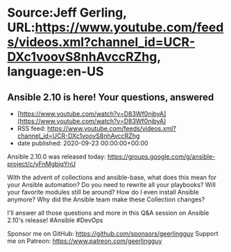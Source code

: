 # Source:Jeff Gerling, URL:https://www.youtube.com/feeds/videos.xml?channel_id=UCR-DXc1voovS8nhAvccRZhg, language:en-US

## Ansible 2.10 is here! Your questions, answered
 - [https://www.youtube.com/watch?v=D83Wf0njbyA](https://www.youtube.com/watch?v=D83Wf0njbyA)
 - RSS feed: https://www.youtube.com/feeds/videos.xml?channel_id=UCR-DXc1voovS8nhAvccRZhg
 - date published: 2020-09-23 00:00:00+00:00

Ansible 2.10.0 was released today: https://groups.google.com/g/ansible-project/c/yFnMgbjqYnU

With the advent of collections and ansible-base, what does this mean for your Ansible automation? Do you need to rewrite all your playbooks? Will your favorite modules still be around? How do I even install Ansible anymore? Why did the Ansible team make these Collection changes?

I'll answer all those questions and more in this Q&A session on Ansible 2.10's release! #Ansible #DevOps

Sponsor me on GitHub: https://github.com/sponsors/geerlingguy
Support me on Patreon: https://www.patreon.com/geerlingguy

